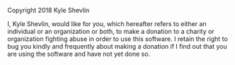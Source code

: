 Copyright 2018 Kyle Shevlin

I, Kyle Shevlin, would like for you, which hereafter refers to either an individual or an organization or both, to make a donation to a charity or organization fighting abuse in order to use this software. I retain the right to bug you kindly and frequently about making a donation if I find out that you are using the software and have not yet done so.
